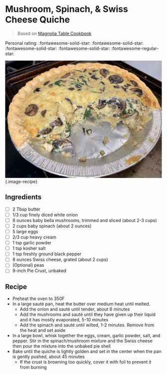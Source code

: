# Mushroom, Spinach, & Swiss Cheese Quiche

> Based on [Magnolia Table Cookbook](https://magnolia.com/shop/product/365289078788/magnolia-table-cookbook)

<!-- {cts} rating=4; (User can specify rating on scale of 1-5) -->

Personal rating: :fontawesome-solid-star: :fontawesome-solid-star: :fontawesome-solid-star: :fontawesome-solid-star: :fontawesome-regular-star:

<!-- {cte} -->

<!-- {cts} name_image=mushroom_spinach_quiche.jpeg; (User can specify image name) -->

![mushroom_spinach_quiche.jpeg](./mushroom_spinach_quiche.jpeg){.image-recipe}

<!-- {cte} -->

## Ingredients

- [ ] 2 Tbsp butter
- [ ] 1/3 cup finely diced white onion
- [ ] 8 ounces baby bella mushrooms, trimmed and sliced (about 2-3 cups)
- [ ] 2 cups baby spinach (about 2 ounces)
- [ ] 5 large eggs
- [ ] 2/3 cup heavy cream
- [ ] 1 tsp garlic powder
- [ ] 1 tsp kosher salt
- [ ] 1 tsp freshly ground black pepper
- [ ] 8 ounces Swiss cheese, grated (about 2 cups)
- [ ] (Optional) peas
- [ ] 9-inch Pie Crust, unbaked

## Recipe

- Preheat the oven to 350F
- In a large sauté pan, heat the butter over medium heat until melted.
    - Add the onion and sauté until tender, about 6 minutes
    - Add the mushrooms and sauté until they have given up their liquid and it has mostly evaporated, 5-10 minutes
    - Add the spinach and sauté until wilted, 1-2 minutes. Remove from the heat and set aside
- In a large bowl, whisk together the eggs, cream, garlic powder, salt, and pepper. Stir in the spinach/mushroom mixture and the Swiss cheese then pour the mixture into the unbaked pie shell
- Bake until the quiche is lightly golden and set in the center when the pan is gently pushed, about 45 minutes
    - If the crust is browning too quickly, cover it with foil to prevent it from burning
